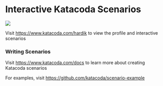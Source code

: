 # Interactive Katacoda Scenarios

[![](http://shields.katacoda.com/katacoda/hardik/count.svg)](https://www.katacoda.com/hardik "Get your profile on Katacoda.com")

Visit https://www.katacoda.com/hardik to view the profile and interactive scenarios

### Writing Scenarios
Visit https://www.katacoda.com/docs to learn more about creating Katacoda scenarios

For examples, visit https://github.com/katacoda/scenario-example
